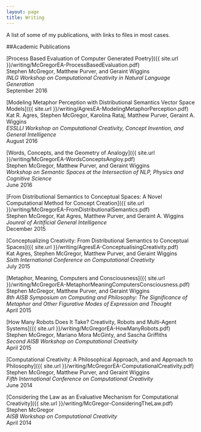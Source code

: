 ```yaml
---
layout: page
title: Writing
---
```


<p class="message">
  A list of some of my publications, with links to files in most cases.
</p>

##Academic Publications


[Process Based Evaluation of Computer Generated Poetry]({{ site.url }}/writing/McGregorEA-ProcessBasedEvaluation.pdf)  
Stephen McGregor, Matthew Purver, and Geraint Wiggins  
*INLG Workshop on Computational Creativity in Natural Language Generation*  
September 2016

[Modeling Metaphor Perception with Distributional Semantics Vector Space Models]({{ site.url }}/writing/AgresEA-ModelingMetaphorPerception.pdf)  
Kat R. Agres, Stephen McGregor, Karolina Rataj, Matthew Purver, Geraint A. Wiggins  
*ESSLLI Workshop on Computational Creativity, Concept Invention, and General Intelligence*  
August 2016

[Words, Concepts, and the Geometry of Analogy]({{ site.url }}/writing/McGregorEA-WordsConceptsAngloy.pdf)  
Stephen McGregor, Matthew Purver, and Geraint Wiggins  
*Workshop on Semantic Spaces at the Intersection of NLP, Physics and Cognitive Science*  
June 2016

[From Distributional Semantics to Conceptual Spaces: A Novel Computational Method for Concept Creation]({{ site.url }}/writing/McGregorEA-FromDistributionalSemantics.pdf)  
Stephen McGregor, Kat Agres, Matthew Purver, and Geraint A. Wiggins  
*Jounral of Aritificial General Intelligence*  
December 2015

[Conceptualizing Creativity: From Distributional Semantics to Conceptual Spaces]({{ site.url }}/writing/AgresEA-ConceptualisingCreativity.pdf)  
Kat Agres, Stephen McGregor, Matthew Purver, and Geraint Wiggins  
*Sixth International Conference on Computational Creativity*  
July 2015

[Metaphor, Meaning, Computers and Consciousness]({{ site.url }}/writing/McGregorEA-MetaphorMeaningComputersConsciousness.pdf)  
Stephen McGregor, Matthew Purver, and Geraint Wiggins  
*8th AISB Symposium on Computing and Philosophy: The Significance of Metaphor and Other Figurative Modes of Expression and Thought*  
April 2015

[How Many Robots Does It Take?  Creativity, Robots and Multi-Agent Systems]({{ site.url }}/writing/McGregorEA-HowManyRobots.pdf)  
Stephen McGregor, Mariano Mora McGinty, and Sascha Griffiths  
*Second AISB Workshop on Computational Creativity*  
April 2015

[Computational Creativity: A Philosophical Approach, and and Approach to Philosophy]({{ site.url }}/writing/McGregorEA-ComputationalCreativity.pdf)  
Stephen McGregor, Matthew Purver, and Geraint Wiggins  
*Fifth International Conference on Computational Creativity*  
June 2014

[Considering the Law as an Evaluative Mechanism for Computational Creativity]({{ site.url }}/writing/McGregor-ConsideringTheLaw.pdf)  
Stephen McGregor  
*AISB Workshop on Computational Creativity*  
April 2014


